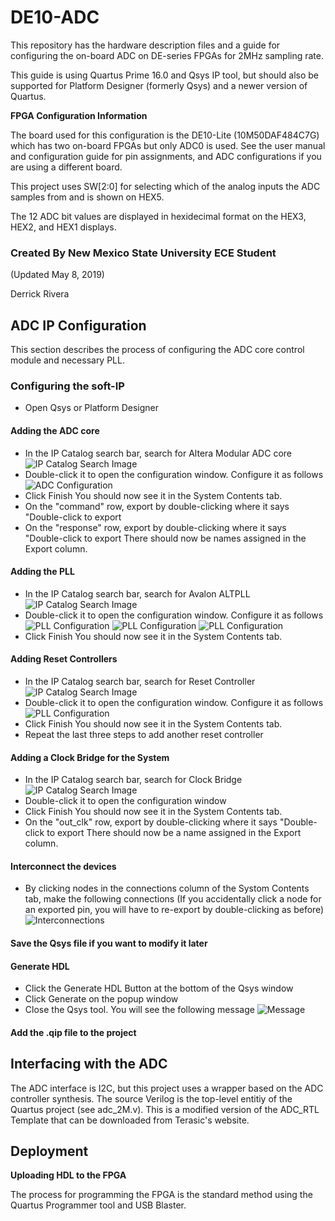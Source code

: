 # DE10-ADC
This repository has the hardware description files and a guide for configuring the on-board ADC on DE-series FPGAs for 2MHz sampling rate.

This guide is using Quartus Prime 16.0 and Qsys IP tool, but should also be supported for Platform Designer (formerly Qsys) and a newer version of Quartus.

**FPGA Configuration Information**

The board used for this configuration is the DE10-Lite (10M50DAF484C7G) which has two on-board FPGAs but only ADC0 is used. See the user manual and configuration guide for pin assignments, and ADC configurations if you are using a different board. 

This project uses SW[2:0] for selecting which of the analog inputs the ADC samples from and is shown on HEX5.

The 12 ADC bit values are displayed in hexidecimal format on the HEX3, HEX2, and HEX1 displays.



### Created By New Mexico State University ECE Student

(Updated May 8, 2019)  

 Derrick Rivera


## ADC IP Configuration

This section describes the process of configuring the ADC core control module and necessary PLL.

### Configuring the soft-IP
* Open Qsys or Platform Designer

#### Adding the ADC core
* In the IP Catalog search bar, search for Altera Modular ADC core  
![IP Catalog Search Image](Images/ip_search_adc.PNG "IP Catalog Search")
* Double-click it to open the configuration window. Configure it as follows  
![ADC Configuration](Images/config_adc.PNG "ADC Configuration")
* Click Finish
You should now see it in the System Contents tab.
* On the "command" row, export by double-clicking where it says "Double-click to export
* On the "response" row, export by double-clicking where it says "Double-click to export
There should now be names assigned in the Export column.


#### Adding the PLL
* In the IP Catalog search bar, search for Avalon ALTPLL 
![IP Catalog Search Image](Images/ip_search_pll.PNG "IP Catalog Search")
* Double-click it to open the configuration window. Configure it as follows  
![PLL Configuration](Images/config_pll1.PNG "PLLin Configuration")
![PLL Configuration](Images/config_pll2.PNG "PLLout0 Configuration")
![PLL Configuration](Images/config_pll3.PNG "PLLout1 Configuration")
* Click Finish
You should now see it in the System Contents tab.

#### Adding Reset Controllers
* In the IP Catalog search bar, search for Reset Controller 
![IP Catalog Search Image](Images/ip_search_rst.PNG "IP Catalog Search")
* Double-click it to open the configuration window. Configure it as follows  
![PLL Configuration](Images/config_rst.PNG "Resset Configuration")
* Click Finish
You should now see it in the System Contents tab.
* Repeat the last three steps to add another reset controller

#### Adding a Clock Bridge for the System
* In the IP Catalog search bar, search for Clock Bridge
![IP Catalog Search Image](Images/ip_search_clk.PNG "IP Catalog Search")
* Double-click it to open the configuration window
* Click Finish
You should now see it in the System Contents tab.
* On the "out_clk" row, export by double-clicking where it says "Double-click to export
There should now be a name assigned in the Export column.

#### Interconnect the devices
* By clicking nodes in the connections column of the Systom Contents tab, make the following connections
(If you accidentally click a node for an exported pin, you will have to re-export by double-clicking as before)
![Interconnections](Images/intercon.PNG "Interconnections")

#### Save the Qsys file if you want to modify it later

#### Generate HDL 
* Click the Generate HDL Button at the bottom of the Qsys window
* Click Generate on the popup window
* Close the Qsys tool. You will see the following message
![Message](Images/msg.PNG "Message")

#### Add the .qip file to the project



## Interfacing with the ADC

The ADC interface is I2C, but this project uses a wrapper based on the ADC controller synthesis. The source Verilog is the top-level entitiy of the Quartus project (see adc_2M.v). This is a modified version of the ADC_RTL Template that can be downloaded from Terasic's website.



## Deployment

**Uploading HDL to the FPGA**

The process for programming the FPGA is the standard method using the Quartus Programmer tool and USB Blaster.
